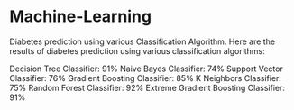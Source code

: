# Machine-Learning
Diabetes prediction using various Classification Algorithm.
Here are the results of diabetes prediction using various classification algorithms:

Decision Tree Classifier: 91%
Naive Bayes Classifier: 74%
Support Vector Classifier: 76%
Gradient Boosting Classifier: 85%
K Neighbors Classifier: 75%
Random Forest Classifier: 92%
Extreme Gradient Boosting Classifier: 91%
